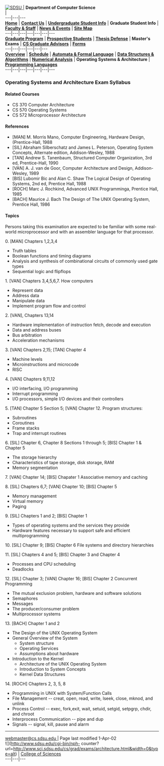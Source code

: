 [ ![SDSU](http://www.sdsu.edu/graphics/sdsu_logo_3.gif)
](http://www.sdsu.edu/) |  **Department of Computer Science**  
|  
---|---|---  
[**Home**](../../index.html) |  [**Contact Us**](../../contact.html) |
[**Undergraduate Student Info**](../../undergrad/index.html) |  **Graduate
Student Info** |  [**Faculty & Staff**](../../faculty/index.html) |  [**News &
Events**](../../news/index.html) |  [**Site Map**](../../siteMap.html)  
---|---|---|---|---|---|---  
[**Graduate Program**](../../grad/index.html) |  [**Prospective
Students**](../../grad/prospective/index.html) |  [**Thesis
Defense**](../../grad/defense.html) |  **Master's Exams** |  [**CS Graduate
Advisors**](../../grad/advisors.html) |
[**Forms**](../../grad/forms/index.html)  
---|---|---|---|---|---  
[**Overview**](../../grad/exams/index.html) |
[**Schedule**](../../grad/exams/schedule.html) |  [**Automata & Formal
Language**](../../grad/exams/automata.html) |  [**Data Structures &
Algorithms**](../../grad/exams/algorithms.html) |  [**Numerical
Analysis**](../../grad/exams/numerical.html) |  **Operating Systems &
Architecture** |  [**Programming
Languages**](../../grad/exams/programming.html)  
---|---|---|---|---|---|---  
  
###  Operating Systems and Architecture Exam Syllabus

#### Related Courses

  * CS 370 Computer Architecture
  * CS 570 Operating Systems
  * CS 572 Microprocessor Architecture

#### References

  * [MAN] M. Morris Mano, Computer Engineering, Hardware Design,(Prentice-Hall, 1988 
  * [SIL] Abraham Silberschatz and James L. Peterson, Operating System Concepts, Alternate edition, Addison-Wesley, 1988
  * [TAN] Andrew S. Tanenbaum, Structured Computer Organization, 3rd ed, Prentice-Hall, 1990 
  * [VAN] A. J. van de Goor, Computer Architecture and Design, Addison-Wesley, 1989
  * [BIS] Lubomir Bic and Alan C. Shaw The Logical Design of Operating Systems, 2nd ed, Prentice Hall, 1988 
  * [ROCH] Marc J. Rochkind, Advanced UNIX Programminga, Prentice Hall, 1985
  * [BACH] Maurice J. Bach The Design of The UNIX Operating System, Prentice Hall, 1986

#### Topics

Persons taking this examination are expected to be familiar with some real-
world microprocessor and with an assembler language for that processor.

0\. [MAN] Chapters 1,2,3,4

  * Truth tables
  * Boolean functions and timing diagrams 
  * Analysis and synthesis of combinational circuits of commonly used gate types 
  * Sequential logic and flipflops

1\. [VAN] Chapters 3,4,5,6,7. How computers

  * Represent data 
  * Address data 
  * Manipulate data
  * Implement program flow and control

2\. [VAN], Chapters 13,14

  * Hardware implementation of instruction fetch, decode and execution
  * Data and address buses
  * Bus arbitration 
  * Acceleration mechanisms

3\. [VAN] Chapters 2,15; [TAN] Chapter 4

  * Machine levels
  * Microinstructions and microcode
  * RISC

4\. [VAN] Chapters 9,11,12

  * I/O interfacing, I/O programming
  * Interrupt programming
  * I/O processors, simple I/O devices and their controllers

5\. [TAN] Chapter 5 Section 5; [VAN] Chapter 12. Program structures:

  * Subroutines
  * Coroutines
  * Frame stacks
  * Trap and interrupt routines

6\. [SIL] Chapter 6, Chapter 8 Sections 1 through 5; [BIS] Chapter 1 & Chapter
5

  * The storage hierarchy
  * Characteristics of tape storage, disk storage, RAM
  * Memory segmentation

7\. [VAN] Chapter 14; [BIS] Chapater 1 Associative memory and caching

8\. [SIL] Chapters 6,7; [VAN] Chapter 10; [BIS] Chapter 5

  * Memory management
  * Virtual memory
  * Paging 

9\. [SIL] Chapters 1 and 2; [BIS] Chapter 1

  * Types of operating systems and the services they provide
  * Hardware features necessary to support safe and efficient multiprogramming

10\. [SIL] Chapter 9; [BIS] Chapter 6 File systems and directory hierarchies

11\. [SIL] Chapters 4 and 5; [BIS] Chapter 3 and Chapter 4

  * Processes and CPU scheduling
  * Deadlocks

12\. [SIL] Chapter 3; [VAN] Chapter 16; [BIS] Chapter 2 Concurrent Programming

  * The mutual exclusion problem, hardware and software solutions
  * Semaphores
  * Messages
  * The producer/consumer problem
  * Multiprocessor systems

13\. [BACH] Chapter 1 and 2

  * The Design of the UNIX Operating System
  * General Overview of the System 
    * System structure
    * Operating Services
    * Assumptions about hardware
  * Introduction to the Kernel 
    * Architecture of the UNIX Operating System
    * Introduction to System Concepts
    * Kernel Data Structures

14\. [ROCH] Chapters 2, 3, 5, 8

  * Programming in UNIX with System/Function Calls
  * File Management -- creat, open, read, write, lseek, close, mknod, and unlink
  * Process Control -- exec, fork,exit, wait, setuid, setgid, setpgrp, chdir, and chroot 
  * Interprocess Communication -- pipe and dup
  * Signals -- signal, kill, pause and alarm

* * *

[ webmaster@cs.sdsu.edu ](mailto:webmaster@cs.sdsu.edu) |  Page last modified
1-Apr-02  
![](http://www.sdsu.edu/cgi-bin/nph-
counter?url=http://www.sci.sdsu.edu/cs/grad/exams/architecture.html&width=0&type=alt)
|  [ College of Sciences ](http://www.sci.sdsu.edu/)  
---|---|---

